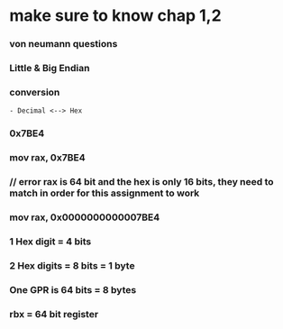 # make sure to know chap 1,2
### von neumann questions
### Little & Big Endian
### conversion
    - Decimal <--> Hex

### 0x7BE4
### mov rax, 0x7BE4 
### // error rax is 64 bit and the hex is only 16 bits, they need to match in order for this assignment to work
### mov rax, 0x0000000000007BE4
### 1 Hex digit = 4 bits
### 2 Hex digits = 8 bits = 1 byte
### One GPR is 64 bits = 8 bytes
### rbx = 64 bit register
